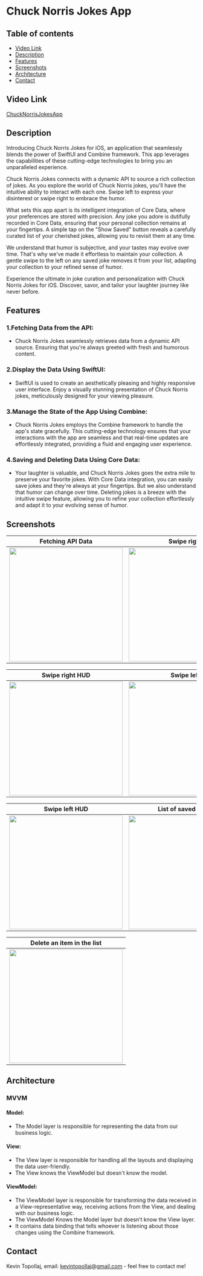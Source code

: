 # Chuck Norris Jokes App

## Table of contents
* [Video Link](#video-link)
* [Description](#description)
* [Features](#Features)
* [Screenshots](#screenshots)
* [Architecture](#architecture)
* [Contact](#contact)

## Video Link

[ChuckNorrisJokesApp](https://www.linkedin.com/feed/update/urn:li:activity:7144718372037996544/)


## Description

Introducing Chuck Norris Jokes for iOS, an application that seamlessly blends the power of SwiftUI and Combine framework. This app leverages the capabilities of these cutting-edge technologies to bring you an unparalleled experience.

Chuck Norris Jokes connects with a dynamic API to source a rich collection of jokes. As you explore the world of Chuck Norris jokes, you'll have the intuitive ability to interact with each one. Swipe left to express your disinterest or swipe right to embrace the humor.

What sets this app apart is its intelligent integration of Core Data, where your preferences are stored with precision. Any joke you adore is dutifully recorded in Core Data, ensuring that your personal collection remains at your fingertips. A simple tap on the "Show Saved" button reveals a carefully curated list of your cherished jokes, allowing you to revisit them at any time.

We understand that humor is subjective, and your tastes may evolve over time. That's why we've made it effortless to maintain your collection. A gentle swipe to the left on any saved joke removes it from your list, adapting your collection to your refined sense of humor.

Experience the ultimate in joke curation and personalization with Chuck Norris Jokes for iOS. Discover, savor, and tailor your laughter journey like never before.


## Features 

### 1.Fetching Data from the API:

- Chuck Norris Jokes seamlessly retrieves data from a dynamic API source. Ensuring that you're always greeted with fresh and humorous content.


### 2.Display the Data Using SwiftUI:

- SwiftUI is used to create an aesthetically pleasing and highly responsive user interface. Enjoy a visually stunning presentation of Chuck Norris jokes, meticulously designed for your viewing pleasure.


### 3.Manage the State of the App Using Combine:

- Chuck Norris Jokes employs the Combine framework to handle the app's state gracefully. This cutting-edge technology ensures that your interactions with the app are seamless and that real-time updates are effortlessly integrated, providing a fluid and engaging user experience.


### 4.Saving and Deleting Data Using Core Data:

- Your laughter is valuable, and Chuck Norris Jokes goes the extra mile to preserve your favorite jokes. With Core Data integration, you can easily save jokes and they're always at your fingertips. But we also understand that humor can change over time. Deleting jokes is a breeze with the intuitive swipe feature, allowing you to refine your collection effortlessly and adapt it to your evolving sense of humor.



## Screenshots

Fetching API Data          |  Swipe right
:-------------------------:|:-------------------------:
<img src="./img/S1.png" width="300"> | <img src="./img/S2.png" width="300">

Swipe right HUD            |  Swipe left
:-------------------------:|:-------------------------:
<img src="./img/S3.png" width="300"> | <img src="./img/S4.png" width="300">

Swipe left HUD             |  List of saved jokes
:-------------------------:|:-------------------------:
<img src="./img/S5.png" width="300"> | <img src="./img/S6.png" width="300">

Delete an item in the list |  
:-------------------------:|
<img src="./img/S7.png" width="300"> |



## Architecture

### MVVM

#### Model:

- The Model layer is responsible for representing the data from our business logic.


#### View:

- The View layer is responsible for handling all the layouts and displaying the data user-friendly. 
- The View knows the ViewModel but doesn't know the model.


#### ViewModel:

- The ViewModel layer is responsible for transforming the data received in a View-representative way, receiving actions from the View, and dealing with our business logic.
- The ViewModel Knows the Model layer but doesn’t know the View layer.
- It contains data binding that tells whoever is listening about those changes using the Combine framework. 



## Contact
Kevin Topollaj, email: kevintopollaj@gmail.com - feel free to contact me!
